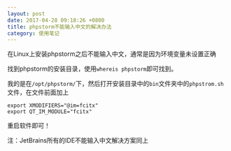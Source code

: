 ```yaml
---
layout: post
date: 2017-04-28 09:18:26 +0800
title: phpstorm不能输入中文的解决办法
category: 使用笔记
---
```


在Linux上安装phpstorm之后不能输入中文，通常是因为环境变量未设置正确

找到phpstorm的安装目录，使用`whereis phpstorm`即可找到。

我的是在`/opt/phpstorm/`下，然后打开安装目录中的`bin`文件夹中的`phpstrom.sh`文件，在文件前面加上

```
export XMODIFIERS="@im=fcitx"
export QT_IM_MODULE="fcitx"
```

重启软件即可！

注：JetBrains所有的IDE不能输入中文解决方案同上